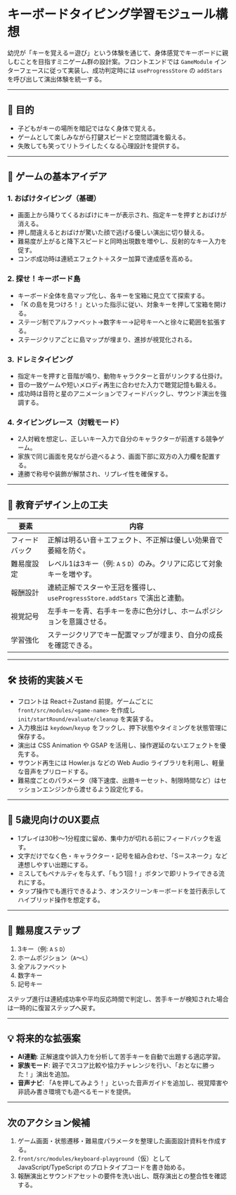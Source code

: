 # キーボードタイピング学習モジュール構想

幼児が「キーを覚える＝遊び」という体験を通じて、身体感覚でキーボードに親しむことを目指すミニゲーム群の設計案。フロントエンドでは `GameModule` インターフェースに従って実装し、成功判定時には `useProgressStore` の `addStars` を呼び出して演出体験を統一する。

---

## 🎯 目的
- 子どもがキーの場所を暗記ではなく身体で覚える。
- ゲームとして楽しみながら打鍵スピードと空間認識を鍛える。
- 失敗しても笑ってリトライしたくなる心理設計を提供する。

---

## 🧩 ゲームの基本アイデア

### 1. おばけタイピング（基礎）
- 画面上から降りてくるおばけにキーが表示され、指定キーを押すとおばけが消える。
- 押し間違えるとおばけが驚いた顔で逃げる優しい演出に切り替える。
- 難易度が上がると降下スピードと同時出現数を増やし、反射的なキー入力を促す。
- コンボ成功時は連続エフェクト＋スター加算で達成感を高める。

### 2. 探せ！キーボード島
- キーボード全体を島マップ化し、各キーを宝箱に見立てて探索する。
- 「K の島を見つけろ！」といった指示に従い、対象キーを押して宝箱を開ける。
- ステージ制でアルファベット→数字キー→記号キーへと徐々に範囲を拡張する。
- ステージクリアごとに島マップが埋まり、進捗が視覚化される。

### 3. ドレミタイピング
- 指定キーを押すと音階が鳴り、動物キャラクターと音がリンクする仕掛け。
- 音の一致ゲームや短いメロディ再生に合わせた入力で聴覚記憶も鍛える。
- 成功時は音符と星のアニメーションでフィードバックし、サウンド演出を強調する。

### 4. タイピングレース（対戦モード）
- 2人対戦を想定し、正しいキー入力で自分のキャラクターが前進する競争ゲーム。
- 家族で同じ画面を見ながら遊べるよう、画面下部に双方の入力欄を配置する。
- 連勝で称号や装飾が解禁され、リプレイ性を確保する。

---

## 🧠 教育デザイン上の工夫

| 要素 | 内容 |
| --- | --- |
| フィードバック | 正解は明るい音＋エフェクト、不正解は優しい効果音で萎縮を防ぐ。 |
| 難易度設定 | レベル1は3キー（例: `A` `S` `D`）のみ。クリアに応じて対象キーを増やす。 |
| 報酬設計 | 連続正解でスターや王冠を獲得し、`useProgressStore.addStars` で演出と連動。 |
| 視覚記号 | 左手キーを青、右手キーを赤に色分けし、ホームポジションを意識させる。 |
| 学習強化 | ステージクリアでキー配置マップが埋まり、自分の成長を確認できる。 |

---

## 🛠️ 技術的実装メモ
- フロントは React＋Zustand 前提。ゲームごとに `front/src/modules/<game-name>` を作成し `init/startRound/evaluate/cleanup` を実装する。
- 入力検出は `keydown`/`keyup` をフックし、押下状態やタイミングを状態管理に保存する。
- 演出は CSS Animation や GSAP を活用し、操作遅延のないエフェクトを優先する。
- サウンド再生には Howler.js などの Web Audio ライブラリを利用し、軽量な音声をプリロードする。
- 難易度ごとのパラメータ（降下速度、出題キーセット、制限時間など）はセッションエンジンから渡せるよう設定化する。

---

## 🧒 5歳児向けのUX要点
- 1プレイは30秒〜1分程度に留め、集中力が切れる前にフィードバックを返す。
- 文字だけでなく色・キャラクター・記号を組み合わせ、「S＝スネーク」など連想しやすい出題にする。
- ミスしてもペナルティを与えず、「もう1回！」ボタンで即リトライできる流れにする。
- タップ操作でも進行できるよう、オンスクリーンキーボードを並行表示してハイブリッド操作を想定する。

---

## 🧱 難易度ステップ
1. 3キー（例: `A` `S` `D`）
2. ホームポジション（`A`〜`L`）
3. 全アルファベット
4. 数字キー
5. 記号キー

ステップ進行は連続成功率や平均反応時間で判定し、苦手キーが検知された場合は一時的に復習ステップへ戻す。

---

## 💡 将来的な拡張案
- **AI連動**: 正解速度や誤入力を分析して苦手キーを自動で出題する適応学習。
- **家族モード**: 親子でスコア比較や協力チャレンジを行い、「おとなに勝った！」演出を追加。
- **音声ナビ**: 「Aを押してみよう！」といった音声ガイドを追加し、視覚障害や非読み書き環境でも遊べるモードを提供。

---

## 次のアクション候補
1. ゲーム画面・状態遷移・難易度パラメータを整理した画面設計資料を作成する。
2. `front/src/modules/keyboard-playground`（仮）として JavaScript/TypeScript のプロトタイプコードを書き始める。
3. 報酬演出とサウンドアセットの要件を洗い出し、既存演出との整合性を確認する。

